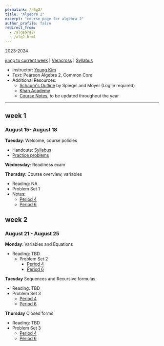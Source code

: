 ```yaml
---
permalink: /alg2/
title: "Algebra 2"
excerpt: "course page for algebra 2"
author_profile: false
redirect_from: 
  - /algebra2/
  - /alg2.html
---
```

2023-2024


[jump to current week](#week-1) | [Veracross](https://accounts.veracross.com/vcs/portals/login) | [Syllabus](/files/alg2/2324Alg2Syllabus.pdf)

  * Instructor: [Young Kim](https://yxyzyxy.github.io/)
  * Text: Pearson Algebra 2, Common Core
  * Additional Resources:
    * [Schaum's Outline](https://drive.google.com/file/d/1ukws6VYOhGW4ATlJA-4aA0jrcP24paRJ/view?usp=sharing) by Spiegel and Moyer (Log in required)
    * [Khan Academy](https://www.khanacademy.org/math/algebra-home)
    * [Course Notes](/files/moderngeom.pdf), to be updated throughout the year
  
---

## week 1
### August 15- August 18
**Tuesday**: Welcome, course policies
  * Handouts: [Syllabus](files/alg2/2324Alg2Syllabus.pdf)
  * [Practice problems](/files/2324alg2prelimpractice.pdf)

**Wednesday**: Readiness exam

**Thursday**: Course overview, variables
  * Reading: NA
  * Problem Set 1
  * Notes:
    * [Period 4](/files/alg2/0815234.pdf)
    * [Period 6](/files/alg2/0815236.pdf)
       
## week 2
### August 21 - August 25
**Monday**: Variables and Equations
* Reading: TBD
  * Problem Set 2
    * [Period 4](/files/alg2/0821234.pdf)
    * [Period 6](/files/alg2/0821236.pdf)

**Tuesday** Sequences and Recursive formulas
 * Reading: TBD
  * Problem Set 3
    * [Period 4](/files/alg2/0822234.pdf)
    * [Period 6](/files/alg2/0822236.pdf)

**Thursday** Closed forms
 * Reading: TBD
  * Problem Set 3
    * [Period 4](/files/alg2/0824234.pdf)
    * [Period 6](/files/alg2/0824236.pdf)
